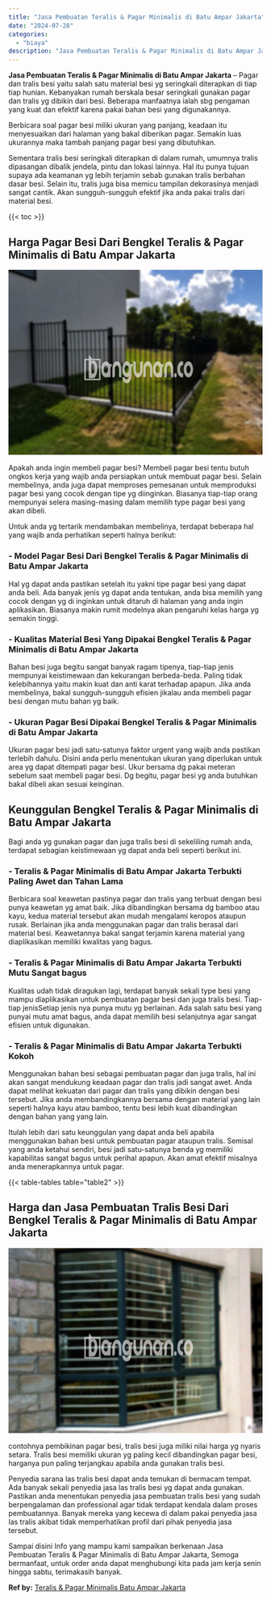 ```yaml
---
title: "Jasa Pembuatan Teralis & Pagar Minimalis di Batu Ampar Jakarta"
date: "2024-07-28"
categories: 
  - "biaya"
description: "Jasa Pembuatan Teralis & Pagar Minimalis di Batu Ampar Jakarta. Sampai disini Info yang mampu kami sampaikan berkenaan Jasa Pembuatan Teralis & Pagar Minimal..."
---
```


**Jasa Pembuatan Teralis & Pagar Minimalis di Batu Ampar Jakarta** – Pagar dan tralis besi yaitu salah satu material besi yg seringkali diterapkan di tiap tiap hunian. Kebanyakan rumah berskala besar seringkali gunakan pagar dan tralis yg dibikin dari besi. Beberapa manfaatnya ialah sbg pengaman yang kuat dan efektif karena pakai bahan besi yang digunakannya.

Berbicara soal pagar besi miliki ukuran yang panjang, keadaan itu menyesuaikan dari halaman yang bakal diberikan pagar. Semakin luas ukurannya maka tambah panjang pagar besi yang dibutuhkan.

Sementara tralis besi seringkali diterapkan di dalam rumah, umumnya tralis dipasangan dibalik jendela, pintu dan lokasi lainnya. Hal itu punya tujuan supaya ada keamanan yg lebih terjamin sebab gunakan tralis berbahan dasar besi. Selain itu, tralis juga bisa memicu tampilan dekorasinya menjadi sangat cantik. Akan sungguh-sungguh efektif jika anda pakai tralis dari material besi.

{{< toc >}}

## Harga Pagar Besi Dari Bengkel Teralis & Pagar Minimalis di Batu Ampar Jakarta

![Jasa Pembuatan Teralis & Pagar Minimalis di Batu Ampar Jakarta](/images/pagar-minimalis-murah-54.png)

Apakah anda ingin membeli pagar besi? Membeli pagar besi tentu butuh ongkos kerja yang wajib anda persiapkan untuk membuat pagar besi. Selain membelinya, anda juga dapat memproses pemesanan untuk memproduksi pagar besi yang cocok dengan tipe yg diinginkan. Biasanya tiap-tiap orang mempunyai selera masing-masing dalam memilih type pagar besi yang akan dibeli.

Untuk anda yg tertarik mendambakan membelinya, terdapat beberapa hal yang wajib anda perhatikan seperti halnya berikut:
### \- Model Pagar Besi Dari Bengkel Teralis & Pagar Minimalis di Batu Ampar Jakarta

Hal yg dapat anda pastikan setelah itu yakni tipe pagar besi yang dapat anda beli. Ada banyak jenis yg dapat anda tentukan, anda bisa memilih yang cocok dengan yg di inginkan untuk ditaruh di halaman yang anda ingin aplikasikan. Biasanya makin rumit modelnya akan pengaruhi kelas harga yg semakin tinggi.

### \- Kualitas Material Besi Yang Dipakai Bengkel Teralis & Pagar Minimalis di Batu Ampar Jakarta

Bahan besi juga begitu sangat banyak ragam tipenya, tiap-tiap jenis mempunyai keistimewaan dan kekurangan berbeda-beda. Paling tidak kelebihannya yaitu makin kuat dan anti karat terhadap apapun. Jika anda membelinya, bakal sungguh-sungguh efisien jikalau anda membeli pagar besi dengan mutu bahan yg baik.

### \- Ukuran Pagar Besi Dipakai Bengkel Teralis & Pagar Minimalis di Batu Ampar Jakarta

Ukuran pagar besi jadi satu-satunya faktor urgent yang wajib anda pastikan terlebih dahulu. Disini anda perlu menentukan ukuran yang diperlukan untuk area yg dapat ditempati pagar besi. Ukur bersama dg pakai meteran sebelum saat membeli pagar besi. Dg begitu, pagar besi yg anda butuhkan bakal dibeli akan sesuai keinginan.

## Keunggulan Bengkel Teralis & Pagar Minimalis di Batu Ampar Jakarta

Bagi anda yg gunakan pagar dan juga tralis besi di sekeliling rumah anda, terdapat sebagian keistimewaan yg dapat anda beli seperti berikut ini.

### \- Teralis & Pagar Minimalis di Batu Ampar Jakarta Terbukti Paling Awet dan Tahan Lama

Berbicara soal keawetan pastinya pagar dan tralis yang terbuat dengan besi punya keawetan yg amat baik. Jika dibandingkan bersama dg bamboo atau kayu, kedua material tersebut akan mudah mengalami keropos ataupun rusak. Berlainan jika anda menggunakan pagar dan tralis berasal dari material besi. Keawetannya bakal sangat terjamin karena material yang diaplikasikan memiliki kwalitas yang bagus.

### \- Teralis & Pagar Minimalis di Batu Ampar Jakarta Terbukti Mutu Sangat bagus

Kualitas udah tidak diragukan lagi, terdapat banyak sekali type besi yang mampu diaplikasikan untuk pembuatan pagar besi dan juga tralis besi. Tiap-tiap jenisSetiap jenis nya punya mutu yg berlainan. Ada salah satu besi yang punyai mutu amat bagus, anda dapat memilih besi selanjutnya agar sangat efisien untuk digunakan.

### \- Teralis & Pagar Minimalis di Batu Ampar Jakarta Terbukti Kokoh

Menggunakan bahan besi sebagai pembuatan pagar dan juga tralis, hal ini akan sangat mendukung keadaan pagar dan tralis jadi sangat awet. Anda dapat melihat kekuatan dari pagar dan tralis yang dibikin dengan besi tersebut. Jika anda membandingkannya bersama dengan material yang lain seperti halnya kayu atau bamboo, tentu besi lebih kuat dibandingkan dengan bahan yang yang lain.

Itulah lebih dari satu keunggulan yang dapat anda beli apabila menggunakan bahan besi untuk pembuatan pagar ataupun tralis. Semisal yang anda ketahui sendiri, besi jadi satu-satunya benda yg memiliki kapabilitas sangat bagus untuk perihal apapun. Akan amat efektif misalnya anda menerapkannya untuk pagar.

{{< table-tables table="table2" >}}

## Harga dan Jasa Pembuatan Tralis Besi Dari Bengkel Teralis & Pagar Minimalis di Batu Ampar Jakarta

![Jasa Pembuatan Teralis & Pagar Minimalis di Batu Ampar Jakarta](/images/teralis-minimalis-murah-08.png)

contohnya pembikinan pagar besi, tralis besi juga miliki nilai harga yg nyaris setara. Tralis besi memiliki ukuran yg paling kecil dibandingkan pagar besi, harganya pun paling terjangkau apabila anda gunakan tralis besi.

Penyedia sarana las tralis besi dapat anda temukan di bermacam tempat. Ada banyak sekali penyedia jasa las tralis besi yg dapat anda gunakan. Pastikan anda menentukan penyedia jasa pembuatan tralis besi yang sudah berpengalaman dan professional agar tidak terdapat kendala dalam proses pembuatannya. Banyak mereka yang kecewa di dalam pakai penyedia jasa las tralis akibat tidak memperhatikan profil dari pihak penyedia jasa tersebut.

Sampai disini Info yang mampu kami sampaikan berkenaan Jasa Pembuatan Teralis & Pagar Minimalis di Batu Ampar Jakarta, Semoga bermanfaat, untuk order anda dapat menghubungi kita pada jam kerja senin hingga sabtu, terimakasih banyak.

**Ref by:** [Teralis & Pagar Minimalis Batu Ampar Jakarta](https://id.wikipedia.org/wiki/Teralis)
